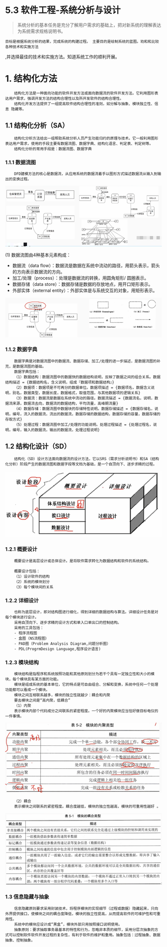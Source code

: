 # 5.3 软件工程-系统分析与设计

> 系统分析的基本任务是充分了解用户需求的基础上，把对新系统的理解表达为系统需求规格说明书。

    目标是根据系统分析的结果，完成系统的构建过程。 主要目的是绘制系统的蓝图。劝和和比较各种技术和实施方法
,并选择最佳的技术和实施方法。知道系统工作的顺利开展。

# 1. 结构化方法

        结构化方法是一种面向功能的软件开发方法或面向数据流的软件开发方法。它利用图形表达用户需求，强调开发方法的结构合理性以及所开发软件的结构合理性。
        结构化开发方法提供了一组提高软件结构合理性的准则，如分解与抽象、模块独立性、信息 隐藏等。

## 1.1 结构化分析（SA）

        结构化分析方法给出一组帮助系统分析人员产生功能归约的原理与技术。它一般利用图形表达用户需求，使用的手段主要有数据流图、数据字典、结构化语言、判定表、判定树等。
        结构化分析的常用手段是：数据流图、数据字典

### 1.1.1 数据流图

        DFD建模方法的核心是数据流，从应用系统的数据流着手以图形方式描述数据流从输入到输出的变换过程。

![数据流图](./source/image/5.3-01.png)

(1) 数据流图由4种基本元素构成：
- 数据流（data flow）：数据流是数据在系统中流动的路径，用箭头表示，箭头的方向表示数据流的方向。
- 加工/处理（process）：处理是数据流的转换，用圆角矩形/ 圆圈表示。
- 数据存储（data store）：数据存储是数据的存放地点，用开口矩形表示。
- 外部实体（external entity）：外部实体是与系统交互的对象，用矩形表示。

![数据流图](./source/image/5.3-02.png)

### 1.1.2 数据字典

        数据字典是对数据流图中的数据流、数据存储、加工/处理的进一步描述，是数据流图的补充，是数据流图的基础。
        数据字典包括：
        （1）数据结构：数据流图中的数据快的数据结构说明，反映了数据之间的组合关系。数据结构描述 = {数据结构名，含义说明，组成『数据项和数据结构』}
        （2）数据项：数据项是不可再分的数据单位。数据项描述 = {数据项名，数据含义说明，别名，数据类型，数据长度，数据格式，取值范围，与其他数据项的逻辑关系}
        （3）数据流：数据流是数据在系统中流动的路径。数据流描述 = {数据流名，说明，数据流来源，数据流去向，数据流的数据结构，平均流量，高峰期流量}
        （4）数据存储：数据流图中数据块的存储特性说明。数据存储描述 = {数据存储名，说明，编号，流入的数据流，流出的数据流，数据存储的数据结构，数据存储的容量，数据存储的存取方式}
        （5）处理过程：数据流图中加工/处理的功能说明。处理过程描述 = {处理过程名，说明，编号，输入的数据流，输出的数据流，处理过程说明}

## 1.2 结构化设计（SD）

        结构化（SD）设计方法面向数据流的设计方法，它以SRS（需求分析说明书）和SA（结构化分析）阶段产生的数据流图和数据字段等文档为基础，是一个自顶向下、逐步求精的过程。  
![结构化设计](./source/image/5.3-03.png)

### 1.2.1 概要设计

        概要设计是高层设计或总体设计。是将软件需求转化为数据结构和软件的系统结构。

        概要设计包括：
        （1）设计软件的结构
        （2）系统的模块划分
        （3）每个模块间的关系  

### 1.2.2 详细设计

        也称为底层设计，即对结构图进行细化，得到详细的数据结构与算法。详细设计任务是对每个模块进行设计。
        采用自顶向下、逐步求精的设计方式和单入口单出口的控制结构。
        采用的工具包括：
        - 程序流程图
        - 盒图（NS流程图）
        - PAD图（Problem Analysis Diagram,问题分析图）
        - PDL(ProgrmDesign Language,程序设计语言)

### 1.2.3 模块结构

        模块结构是指程序和系统按照功能和其他原则划分为若干个具有一定独立性和大小的模块，每个模块具有某方面的功能。
        模块是组成系统的基本单位，它的特点是可自由组合、分解和变换，系统中任何一个处理功能都可以看成一个模块。
        模块之间互相联系越多，模块的独立性就越少：耦合和内聚
        要去模块之间是“高内聚，低耦合”
        （1）内聚
        表示模块内部个代码成分之间联系的紧密程度。一个好的内聚模块应当恰好做目标电仪的一件事情。

![内聚](./source/image/5.3-04.png)

        （2）耦合
        表示模块之间联系的紧密程度。耦合度越低，模块的独立性越高，模块的可重用性越好 。

![耦合](./source/image/5.3-05.png)

### 1.3 信息隐藏与抽象

        信息隐藏原则要求采用封装技术，将程序模块的实现细节（过程或数据）隐藏起来，只向外界提供接口，使模块之间的耦合度降低，模块的独立性提高，从而提高软件的可维护性和可重用性。 
        系统中的模块应设计成“黑盒”，模块外部只用按照接口说明使用。
        抽象原则：要求抽取事务最基本的特性和行为，忽略非本质的细节，采用分层次抽象的方式可以控制软件软件开发过程的复杂性，有利于软件的维护和重用。抽象包括：过程抽象、数据抽象、控制抽象。